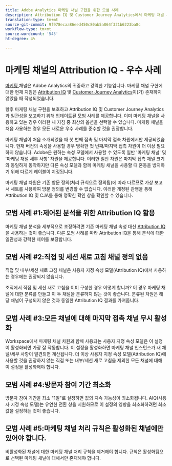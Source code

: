 ```yaml
---
title: Adobe Analytics 마케팅 채널 구현을 위한 모범 사례
description: Attribution IQ 및 Customer Journey Analytics에서 마케팅 채널 사용에 대한 우수 사례를 업데이트했습니다.
translation-type: tm+mt
source-git-commit: 9f978ecaa86eed450c80ab5a864f321b6223ba8c
workflow-type: tm+mt
source-wordcount: '545'
ht-degree: 4%

---
```



# 마케팅 채널의 Attribution IQ - 우수 사례

[마케팅 ](/help/components/c-marketing-channels/c-getting-started-mchannel.md) 채널은 Adobe Analytics의 귀중하고 강력한 기능입니다. 마케팅 채널 구현에 대한 현재 지침은 [Attribution IQ](https://experienceleague.corp.adobe.com/docs/analytics/analyze/analysis-workspace/attribution/overview.html?lang=en#analysis-workspace) 및 [Customer Journey Analytics](https://experienceleague.adobe.com/docs/analytics-platform/using/cja-usecases/marketing-channels.html?lang=ko-KR#cja-usecases)이(가) 존재하지 않았을 때 작성되었습니다.

향후 마케팅 채널 구현을 보호하고 Attribution IQ 및 Customer Journey Analytics과 일관성을 보고하기 위해 업데이트된 모범 사례를 제공합니다. 이미 마케팅 채널을 사용하고 있는 경우 이러한 새 지침 중 최상의 옵션을 선택할 수 있습니다. 마케팅 채널을 처음 사용하는 경우 모든 새로운 우수 사례를 준수할 것을 권장합니다.

마케팅 채널이 처음 소개되었을 때 첫 번째 접촉 및 마지막 접촉 차원에서만 제공되었습니다. 현재 버전의 속성을 사용할 경우 명확한 첫 번째/마지막 접촉 차원이 더 이상 필요하지 않습니다. Adobe은 원하는 속성 모델에서 사용할 수 있도록 일반 &#39;마케팅 채널&#39; 및 &#39;마케팅 채널 세부 사항&#39; 차원을 제공합니다. 이러한 일반 차원은 마지막 접촉 채널 크기와 동일하게 동작하지만 다른 속성 모델과 함께 마케팅 채널을 사용할 때 혼동을 방지하기 위해 다르게 레이블이 지정됩니다.

마케팅 채널 차원은 기존 방문 정의(처리 규칙으로 정의됨)에 따라 다르므로 가상 보고서 세트를 사용하여 방문 정의를 변경할 수 없습니다. 이러한 개정된 관행을 통해 Attribution IQ 및 CJA를 통해 명확한 확인 창을 확인할 수 있습니다.

## 모범 사례 #1:제어된 분석을 위한 Attribution IQ 활용

마케팅 채널 분석을 세부적으로 조정하려면 기존 마케팅 채널 속성 대신 [Attribution IQ](https://experienceleague.corp.adobe.com/docs/analytics/analyze/analysis-workspace/attribution/overview.html?lang=en#analysis-workspace)을 사용하는 것이 좋습니다. 다른 모범 사례를 따라 Attribution IQ을 통해 분석에 대한 일관성과 강력한 제어를 보장합니다.

## 모범 사례 #2:직접 및 세션 새로 고침 채널 정의 없음

직접 및 내부/세션 새로 고침 채널은 사용자 지정 속성 모델(Attribution IQ)에서 사용하는 경우에는 권장되지 않습니다.

조직에서 직접 및 세션 새로 고침을 이미 구성한 경우 어떻게 합니까? 이 경우 마케팅 채널에 대한 분류를 만들고 이 두 채널을 분류하지 않는 것이 좋습니다. 분류된 차원은 해당 채널이 구성되지 않은 것과 동일한 Attribution IQ 결과를 가져옵니다.

## 모범 사례 #3:모든 채널에 대해 마지막 접촉 채널 무시 활성화

Workspace에서 마케팅 채널 차원과 함께 사용되는 사용자 지정 속성 모델은 이 설정이 활성화되면 가장 잘 작동합니다. 이 설정을 활성화하면 마케팅 채널 인스턴스가 새 채널/세부 사항이 발견되면 계산됩니다. 더 이상 사용자 지정 속성 모델(Attribution IQ)에 사용할 것을 권장하지 않는 직접 또는 내부/세션 새로 고침을 제외한 모든 채널에 대해 이 설정을 활성화해야 합니다.

## 모범 사례 #4:방문자 참여 기간 최소화

방문자 참여 기간을 최소 &quot;1일&quot;로 설정하면 값의 지속 가능성이 최소화됩니다. AIQ(사용자 지정 속성 모델)는 유연한 전환 창을 지원하므로 이 설정의 영향을 최소화하려면 최소 값을 설정하는 것이 좋습니다.

## 모범 사례 #5:마케팅 채널 처리 규칙은 활성화된 채널에만 있어야 합니다.

비활성화된 채널에 대한 마케팅 채널 처리 규칙을 제거해야 합니다. 규칙은 활성화됨으로 선택된 마케팅 채널에 대해서만 존재해야 합니다.
